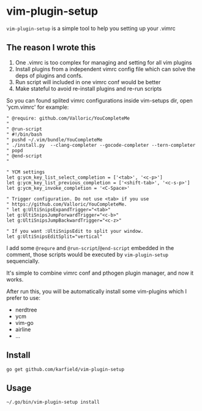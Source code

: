 # vim-plugin-setup

`vim-plugin-setup` is a simple tool to help you setting up your .vimrc

## The reason I wrote this

1. One .vimrc is too complex for managing and setting for all vim plugins
2. Install plugins from a independent vimrc config file which can solve the deps of plugins and confs.
3. Run script will included in one vimrc conf would be better
4. Make stateful to avoid re-install plugins and re-run scripts

So you can found splited vimrc configurations inside vim-setups dir, open 'ycm.vimrc' for example:

```
" @require: github.com/Valloric/YouCompleteMe
"
" @run-script
" #!/bin/bash
" pushd ~/.vim/bundle/YouCompleteMe
" ./install.py  --clang-completer --gocode-completer --tern-completer
" popd
" @end-script
"

" YCM settings
let g:ycm_key_list_select_completion = ['<tab>', '<c-p>']
let g:ycm_key_list_previous_completion = ['<shift-tab>', '<c-s-p>']
let g:ycm_key_invoke_completion = '<C-Space>'

" Trigger configuration. Do not use <tab> if you use
" https://github.com/Valloric/YouCompleteMe.
" let g:UltiSnipsExpandTrigger="<tab>"
let g:UltiSnipsJumpForwardTrigger="<c-b>"
let g:UltiSnipsJumpBackwardTrigger="<c-z>"

" If you want :UltiSnipsEdit to split your window.
let g:UltiSnipsEditSplit="vertical"
```

I add some `@requre` and `@run-script`/`@end-script` embedded in the comment, those scripts would be executed by `vim-plugin-setup` sequencially.

It's simple to combine vimrc conf and pthogen plugin manager, and now it works.

After run this, you will be automatically install some vim-plugins which I prefer to use:

- nerdtree
- ycm
- vim-go
- airline
- ...

## Install

```
go get github.com/karfield/vim-plugin-setup
```

## Usage

```
~/.go/bin/vim-plugin-setup install
```
